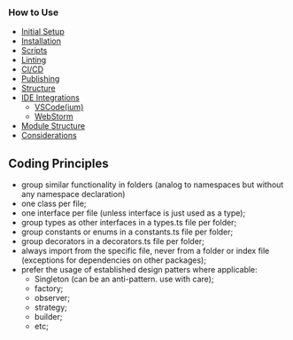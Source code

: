 ### How to Use

- [Initial Setup](./workdocs/tutorials/For%20Developers.md#_initial-setup_)
- [Installation](./workdocs/tutorials/For%20Developers.md#installation)
- [Scripts](./workdocs/tutorials/For%20Developers.md#scripts)
- [Linting](./workdocs/tutorials/For%20Developers.md#testing)
- [CI/CD](./workdocs/tutorials/For%20Developers.md#continuous-integrationdeployment)
- [Publishing](./workdocs/tutorials/For%20Developers.md#publishing)
- [Structure](./workdocs/tutorials/For%20Developers.md#repository-structure)
- [IDE Integrations](./workdocs/tutorials/For%20Developers.md#ide-integrations)
  - [VSCode(ium)](./workdocs/tutorials/For%20Developers.md#visual-studio-code-vscode)
  - [WebStorm](./workdocs/tutorials/For%20Developers.md#webstorm)
- [Module Structure](../docs/module-structure.md)
- [Considerations](./workdocs/tutorials/For%20Developers.md#considerations)

## Coding Principles

- group similar functionality in folders (analog to namespaces but without any namespace declaration)
- one class per file;
- one interface per file (unless interface is just used as a type);
- group types as other interfaces in a types.ts file per folder;
- group constants or enums in a constants.ts file per folder;
- group decorators in a decorators.ts file per folder;
- always import from the specific file, never from a folder or index file (exceptions for dependencies on other packages);
- prefer the usage of established design patters where applicable:
  - Singleton (can be an anti-pattern. use with care);
  - factory;
  - observer;
  - strategy;
  - builder;
  - etc;
